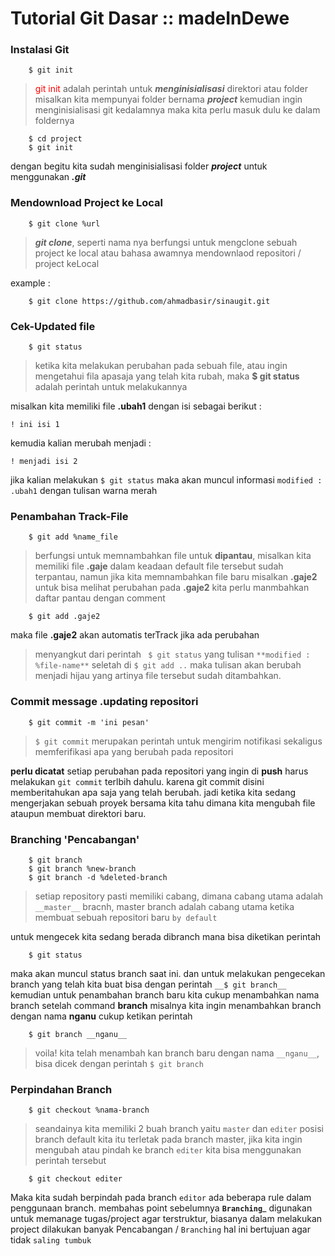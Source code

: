 
# Tutorial Git __Dasar__ :: madeInDewe

### Instalasi Git

```
	$ git init
```
> <span style="color:red">git init</span> adalah perintah untuk **_menginisialisasi_** direktori atau folder
> misalkan kita mempunyai folder bernama **_project_** kemudian ingin menginisialisasi
> git kedalamnya maka kita perlu masuk dulu ke dalam foldernya
```
	$ cd project
	$ git init
```
dengan begitu kita sudah menginisialisasi folder **_project_** untuk menggunakan **_.git_**



### Mendownload Project ke Local

```
	$ git clone %url
```
> __*git clone*__, seperti nama nya berfungsi untuk mengclone sebuah project ke local
> atau bahasa awamnya mendownlaod repositori / project keLocal

example :
```
	$ git clone https://github.com/ahmadbasir/sinaugit.git
```

### Cek-Updated file
```
	$ git status
```
> ketika kita melakukan perubahan pada sebuah file, atau ingin mengetahui fila apasaja yang telah kita rubah, maka __$ git status__ adalah perintah untuk melakukannya

misalkan kita memiliki file __.ubah1__ dengan isi sebagai berikut :
```
! ini isi 1
```
kemudia kalian merubah menjadi :
```
! menjadi isi 2
```
jika kalian melakukan ```$ git status``` maka akan muncul informasi ```modified : .ubah1``` dengan tulisan warna merah

### Penambahan Track-File

```
	$ git add %name_file
```
> berfungsi untuk memnambahkan file untuk __dipantau__, misalkan kita memiliki file __.gaje__ dalam keadaan default file tersebut sudah terpantau, namun jika kita memnambahkan file baru misalkan __.gaje2__ untuk bisa melihat perubahan pada __.gaje2__ kita perlu manmbahkan daftar pantau dengan comment

```
	$ git add .gaje2
```
maka file __.gaje2__ akan automatis terTrack jika ada perubahan

> menyangkut dari perintah ``` $ git status``` yang tulisan ```**modified : %file-name**``` seletah di ```$ git add ..``` maka tulisan akan berubah menjadi hijau yang artinya file tersebut sudah ditambahkan.


### Commit message .updating repositori
```
	$ git commit -m 'ini pesan'
```
> ```$ git commit``` merupakan perintah untuk mengirim notifikasi sekaligus memferifikasi apa yang berubah pada repositori

__perlu dicatat__ setiap perubahan pada repositori yang ingin di __push__ harus melakukan ```git commit``` terlbih dahulu. karena git commit disini memberitahukan apa saja yang telah berubah. jadi ketika kita sedang mengerjakan sebuah proyek bersama kita tahu dimana kita mengubah file ataupun membuat direktori baru.


### Branching 'Pencabangan'
```
	$ git branch
	$ git branch %new-branch
	$ git branch -d %deleted-branch
```
> setiap repository pasti memiliki cabang, dimana cabang utama adalah ```__master__``` bracnh, master branch adalah cabang utama ketika membuat sebuah repositori baru ```by default```

untuk mengecek kita sedang berada dibranch mana bisa diketikan perintah
```
	$ git status
```
maka akan muncul status branch saat ini. dan untuk melakukan pengecekan branch yang telah kita buat bisa dengan perintah ```__$ git branch__``` kemudian untuk penambahan branch baru kita cukup menambahkan nama branch setelah command __branch__ misalnya kita ingin menambahkan branch dengan nama __nganu__ cukup ketikan perintah

```
	$ git branch __nganu__
```
> voila! kita telah menambah kan branch baru dengan nama ```__nganu__```, bisa dicek dengan perintah ```$ git branch```


### Perpindahan Branch
```
	$ git checkout %nama-branch
```
> seandainya kita memiliki 2 buah branch yaitu ```master``` dan ```editer``` posisi branch default kita itu terletak pada branch master, jika kita ingin mengubah atau pindah ke branch ```editer``` kita bisa menggunakan perintah tersebut

```
	$ git checkout editer
```
Maka kita sudah berpindah pada branch ```editor``` ada beberapa rule dalam penggunaan branch. membahas point sebelumnya __```Branching```___ digunakan untuk memanage tugas/project agar terstruktur, biasanya dalam melakukan project dilakukan banyak Pencabangan / ```Branching``` hal ini bertujuan agar tidak ```saling tumbuk	```
